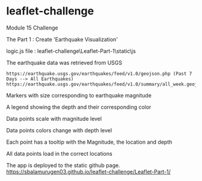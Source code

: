 # leaflet-challenge
Module 15 Challenge

The Part 1 : Create 'Earthquake Visualization' 

logic.js file : leaflet-challenge\Leaflet-Part-1\static\js

The earthquake data was retrieved from USGS 

	https://earthquake.usgs.gov/earthquakes/feed/v1.0/geojson.php (Past 7 Days --> All Earthquakes)
	https://earthquake.usgs.gov/earthquakes/feed/v1.0/summary/all_week.geojson

Markers with size corresponding to earthquake magnitude

A legend showing the depth and their corresponding color

Data points scale with magnitude level 

Data points colors change with depth level 

Each point has a tooltip with the Magnitude, the location and depth 

All data points load in the correct locations 

The app is deployed to the static github page. https://sbalamurugen03.github.io/leaflet-challenge/Leaflet-Part-1/
